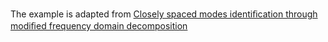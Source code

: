 The example is adapted from [Closely spaced modes identiﬁcation through modiﬁed frequency domain decomposition](https://doi.org/10.1016/j.measurement.2018.07.006)

